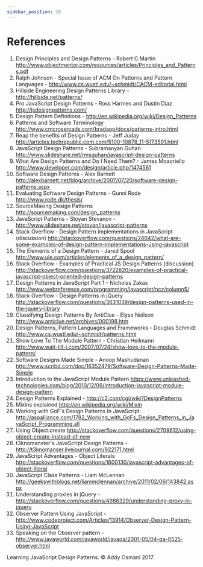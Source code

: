 ```yaml
---
sidebar_position: 18
---
```


# References

1. Design Principles and Design Patterns - Robert C Martin http://www.objectmentor.com/resources/articles/Principles_and_Patterns.pdf
2. Ralph Johnson - Special Issue of ACM On Patterns and Pattern Languages - http://www.cs.wustl.edu/~schmidt/CACM-editorial.html
3. Hillside Engineering Design Patterns Library - http://hillside.net/patterns/
4. Pro JavaScript Design Patterns - Ross Harmes and Dustin Diaz http://jsdesignpatterns.com/
5. Design Pattern Definitions - http://en.wikipedia.org/wiki/Design_Patterns
6. Patterns and Software Terminology http://www.cmcrossroads.com/bradapp/docs/patterns-intro.html
7. Reap the benefits of Design Patterns - Jeff Juday http://articles.techrepublic.com.com/5100-10878_11-5173591.html
8. JavaScript Design Patterns - Subramanyan Guhan http://www.slideshare.net/rmsguhan/javascript-design-patterns
9. What Are Design Patterns and Do I Need Them? - James Moaoriello http://www.developer.com/design/article.php/1474561
10. Software Design Patterns - Alex Barnett http://alexbarnett.net/blog/archive/2007/07/20/software-design-patterns.aspx
11. Evaluating Software Design Patterns - Gunni Rode http://www.rode.dk/thesis/
12. SourceMaking Design Patterns http://sourcemaking.com/design_patterns
13. JavaScript Patterns - Stoyan Stevanov - http://www.slideshare.net/stoyan/javascript-patterns
14. Stack Overflow - Design Pattern Implementations in JavaScript (discussion) http://stackoverflow.com/questions/24642/what-are-some-examples-of-design-pattern-implementations-using-javascript
15. The Elements of a Design Pattern - Jared Spool http://www.uie.com/articles/elements_of_a_design_pattern/
16. Stack Overflow - Examples of Practical JS Design Patterns (discussion) http://stackoverflow.com/questions/3722820/examples-of-practical-javascript-object-oriented-design-patterns
17. Design Patterns in JavaScript Part 1 - Nicholas Zakas http://www.webreference.com/programming/javascript/ncz/column5/
18. Stack Overflow - Design Patterns in jQuery http://stackoverflow.com/questions/3631039/design-patterns-used-in-the-jquery-library
19. Classifying Design Patterns By AntiClue - Elyse Neilson http://www.anticlue.net/archives/000198.htm
20. Design Patterns, Pattern Languages and Frameworks - Douglas Schmidt http://www.cs.wustl.edu/~schmidt/patterns.html
21. Show Love To The Module Pattern - Christian Heilmann http://www.wait-till-i.com/2007/07/24/show-love-to-the-module-pattern/
22. Software Designs Made Simple - Anoop Mashudanan http://www.scribd.com/doc/16352479/Software-Design-Patterns-Made-Simple
23. Introduction to the JavaScript Module Pattern https://www.unleashed-technologies.com/blog/2010/12/09/introduction-javascript-module-design-pattern
24. Design Patterns Explained - http://c2.com/cgi/wiki?DesignPatterns
25. Mixins explained http://en.wikipedia.org/wiki/Mixin
26. Working with GoF's Design Patterns In JavaScript http://aspalliance.com/1782_Working_with_GoFs_Design_Patterns_in_JavaScript_Programming.all
27. Using Object.create http://stackoverflow.com/questions/2709612/using-object-create-instead-of-new
28. t3knomanster's JavaScript Design Patterns - http://t3knomanser.livejournal.com/922171.html
29. JavaScript Advantages - Object Literals http://stackoverflow.com/questions/1600130/javascript-advantages-of-object-literal
30. JavaScript Class Patterns - Liam McLennan http://geekswithblogs.net/liammclennan/archive/2011/02/06/143842.aspx
31. Understanding proxies in jQuery - http://stackoverflow.com/questions/4986329/understanding-proxy-in-jquery
32. Observer Pattern Using JavaScript - http://www.codeproject.com/Articles/13914/Observer-Design-Pattern-Using-JavaScript
33. Speaking on the Observer pattern - http://www.javaworld.com/javaworld/javaqa/2001-05/04-qa-0525-observer.html

Learning JavaScript Design Patterns. © Addy Osmani 2017.
